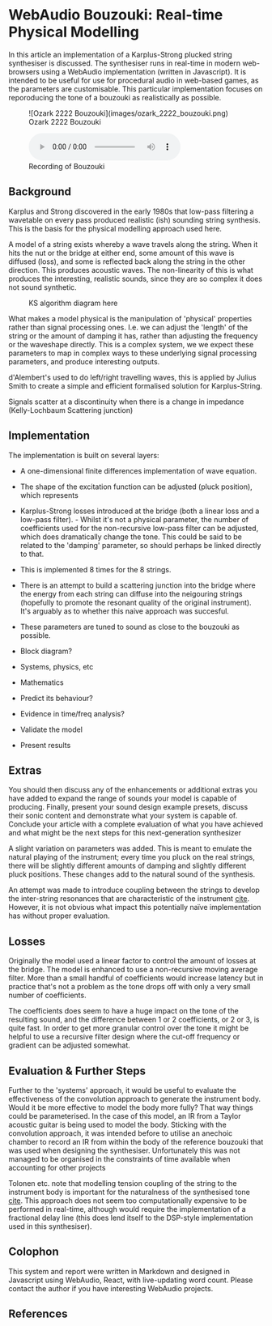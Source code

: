 WebAudio Bouzouki: Real-time Physical Modelling
==============

In this article an implementation of a Karplus-Strong plucked string synthesiser is discussed. The synthesiser runs in real-time in modern web-browsers using a WebAudio implementation (written in Javascript). It is intended to be useful for use for procedural audio in web-based games, as the parameters are customisable. This particular implementation focuses on reporoducing the tone of a bouzouki as realistically as possible.

<figure>
	![Ozark 2222 Bouzouki](images/ozark_2222_bouzouki.png)
	<figcaption>Ozark 2222 Bouzouki</figcaption>
</figure>

<figure>
	<audio controls>
		<source src="audio/sample.mp3" type="audio/mpeg" />
		Your browser does not support the audio element.
	</audio>
	<figcaption>Recording of Bouzouki</figcaption>
</figure>

Background
----------

Karplus and Strong discovered in the early 1980s that low-pass filtering a wavetable on every pass produced realistic (ish) sounding string synthesis. This is the basis for the physical modelling approach used here. 

A model of a string exists whereby a wave travels along the string. When it hits the nut or the bridge at either end, some amount of this wave is diffused (loss), and some is reflected back along the string in the other direction. This produces acoustic waves. The non-linearity of this is what produces the interesting, realistic sounds, since they are so complex it does not sound synthetic.

<figure>
	<figcaption>KS algorithm diagram here</figcaption>
</figure>

What makes a model physical is the manipulation of 'physical' properties rather than signal processing ones. I.e. we can adjust the 'length' of the string or the amount of damping it has, rather than adjusting the frequency or the waveshape directly. This is a complex system, we we expect these parameters to map in complex ways to these underlying signal processing parameters, and produce interesting outputs.

d'Alembert's used to do left/right travelling waves, this is applied by Julius Smith to create a simple and efficient formalised solution for Karplus-String. 

Signals scatter at a discontinuity when there is a change in impedance (Kelly-Lochbaum Scattering junction)

Implementation
--------------

The implementation is built on several layers:

- A one-dimensional finite differences implementation of wave equation.
- The shape of the excitation function can be adjusted (pluck position), which represents 
- Karplus-Strong losses introduced at the bridge (both a linear loss and a low-pass filter).	- Whilst it's not a physical parameter, the number of coefficients used for the non-recursive low-pass filter can be adjusted, which does dramatically change the tone. This could be said to be related to the 'damping' parameter, so should perhaps be linked directly to that.
- This is implemented 8 times for the 8 strings.
- There is an attempt to build a scattering junction into the bridge where the energy from each string can diffuse into the neigouring strings (hopefully to promote the resonant quality of the original instrument). It's arguably as to whether this naive approach was succesful.
- These parameters are tuned to sound as close to the bouzouki as possible.




- Block diagram?
- Systems, physics, etc
- Mathematics
- Predict its behaviour?
- Evidence in time/freq analysis?
- Validate the model
- Present results

Extras
------

You should then discuss any of the enhancements or additional extras you have added to expand the range of sounds your model is capable of producing. Finally, present your sound design example presets, discuss their sonic content and demonstrate what your system is capable of. Conclude your article with a complete evaluation of what you have achieved and what might be the next steps for this next-generation synthesizer

A slight variation on parameters was added. This is meant to emulate the natural playing of the instrument; every time you pluck on the real strings, there will be slightly different amounts of damping and slightly different pluck positions. These changes add to the natural sound of the synthesis.

An attempt was made to introduce coupling between the strings to develop the inter-string resonances that are characteristic of the instrument [cite][realistic]. However, it is not obvious what impact this potentially naïve implementation has without proper evaluation.

Losses
------

Originally the model used a linear factor to control the amount of losses at the bridge. The model is enhanced to use a non-recursive moving average filter. More than a small handful of coefficients would increase latency but in practice that's not a problem as the tone drops off with only a very small number of coefficients.

The coefficients does seem to have a huge impact on the tone of the resulting sound, and the difference between 1 or 2 coefficients, or 2 or 3, is quite fast. In order to get more granular control over the tone it might be helpful to use a recursive filter design where the cut-off frequency or gradient can be adjusted somewhat.

Evaluation & Further Steps
--------------------------

Further to the 'systems' approach, it would be useful to evaluate the effectiveness of the convolution approach to generate the instrument body. Would it be more effective to model the body more fully? That way things could be parameterised. In the case of this model, an IR from a Taylor acoustic guitar is being used to model the body. Sticking with the convolution approach, it was intended before to utilise an anechoic chamber to record an IR from within the body of the reference bouzouki that was used when designing the synthesiser. Unfortunately this was not managed to be organised in the constraints of time available when accounting for other projects

Tolonen etc. note that modelling tension coupling of the string to the instrument body is important for the naturalness of the synthesised tone [cite][tension]. This approach does not seem too computationally expensive to be performed in real-time, although would require the implementation of a fractional delay line (this does lend itself to the DSP-style implementation used in this synthesiser).

Colophon
--------

This system and report were written in Markdown and designed in Javascript using WebAudio, React, with live-updating word count. Please contact the author if you have interesting WebAudio projects.


References
----------

[tension]: http://citeseerx.ist.psu.edu/viewdoc/download?doi=10.1.1.205.3502&rep=rep1&type=pdf "Simulation of Plucked Strings Exhibiting Tension Modulation Driving Force (T Tolonen, C Erkut, V Välimäki, M Karjalainen)"
[realistic]: http://lib.tkk.fi/Diss/2002/isbn9512261901/article6.pdf "Methods for Modeling Realistic Playing in Acoustic Guitar Synthesis (M Laurson, C Erkut, V Välimäki, M Kuuskankare)"
